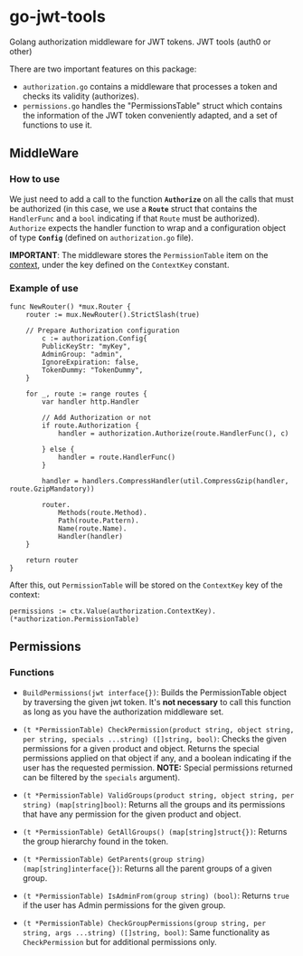 # go-jwt-tools

Golang authorization middleware for JWT tokens. JWT tools (auth0 or other)

There are two important features on this package:
- `authorization.go` contains a middleware that processes a token and checks its validity (authorizes).
- `permissions.go` handles the "PermissionsTable" struct which contains the information of the JWT token conveniently adapted, and a set of functions to use it.

## MiddleWare
### How to use

We just need to add a call to the function **`Authorize`** on all the calls that must be authorized (in this case, we use a **`Route`** struct that contains the `HandlerFunc` and a `bool` indicating if that `Route` must be authorized). `Authorize` expects the handler function to wrap and a configuration object of type **`Config`** (defined on `authorization.go` file).

**IMPORTANT**: The middleware stores the `PermissionTable` item on the [context](https://golang.org/pkg/context/), under the key defined on the `ContextKey` constant.

### Example of use

```golang
func NewRouter() *mux.Router {
	router := mux.NewRouter().StrictSlash(true)

	// Prepare Authorization configuration
        c := authorization.Config{
		PublicKeyStr: "myKey",
		AdminGroup: "admin",
		IgnoreExpiration: false,
		TokenDummy: "TokenDummy",
	}

	for _, route := range routes {
		var handler http.Handler

		// Add Authorization or not
		if route.Authorization {
			handler = authorization.Authorize(route.HandlerFunc(), c)
		
		} else {
			handler = route.HandlerFunc()
		}

		handler = handlers.CompressHandler(util.CompressGzip(handler, route.GzipMandatory))

		router.
			Methods(route.Method).
			Path(route.Pattern).
			Name(route.Name).
			Handler(handler)
	}

	return router
}
```

After this, out `PermissionTable` will be stored on the `ContextKey` key of the context:

```golang
permissions := ctx.Value(authorization.ContextKey).(*authorization.PermissionTable)
``` 


## Permissions
### Functions

- `BuildPermissions(jwt interface{})`: Builds the PermissionTable object by traversing the given jwt token. It's **not necessary** to call this function as long as you have the authorization middleware set.

- `(t *PermissionTable) CheckPermission(product string, object string, per string, specials ...string) ([]string, bool)`: Checks the given permissions for a given product and object. Returns the special permissions applied on that object if any, and a boolean indicating if the user has the requested permission. **NOTE:** Special permissions returned can be filtered by the `specials` argument).

- `(t *PermissionTable) ValidGroups(product string, object string, per string) (map[string]bool)`: Returns all the groups and its permissions that have any permission for the given product and object.

- `(t *PermissionTable) GetAllGroups() (map[string]struct{})`: Returns the group hierarchy found in the token.

- `(t *PermissionTable) GetParents(group string) (map[string]interface{})`: Returns all the parent groups of a given group.

- `(t *PermissionTable) IsAdminFrom(group string) (bool)`: Returns `true` if the user has Admin permissions for the given group.

- `(t *PermissionTable) CheckGroupPermissions(group string, per string, args ...string) ([]string, bool)`: Same functionality as `CheckPermission` but for additional permissions only.